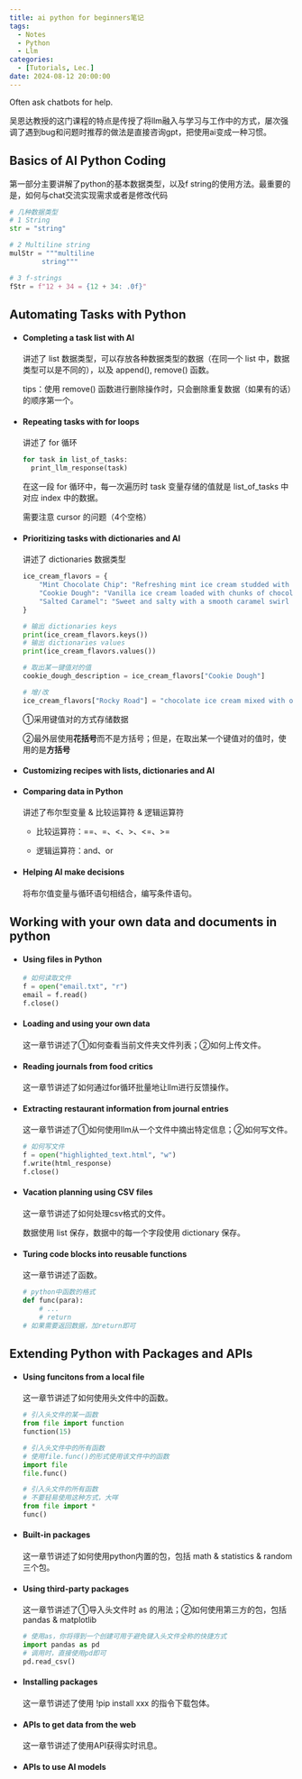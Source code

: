 ```yaml
---
title: ai python for beginners笔记
tags: 
  - Notes
  - Python
  - Llm
categories: 
  - [Tutorials, Lec.]
date: 2024-08-12 20:00:00
---
```


Often ask chatbots for help.

<!--more -->

吴恩达教授的这门课程的特点是传授了将llm融入与学习与工作中的方式，屡次强调了遇到bug和问题时推荐的做法是直接咨询gpt，把使用ai变成一种习惯。

## Basics of AI Python Coding

第一部分主要讲解了python的基本数据类型，以及f string的使用方法。最重要的是，如何与chat交流实现需求或者是修改代码

```python
# 几种数据类型
# 1 String
str = "string"

# 2 Multiline string
mulStr = """multiline
		string"""

# 3 f-strings
fStr = f"12 + 34 = {12 + 34: .0f}"
```



## Automating Tasks with Python

- #### Completing a task list with AI

  讲述了 list 数据类型，可以存放各种数据类型的数据（在同一个 list 中，数据类型可以是不同的），以及 append(), remove() 函数。

  tips：使用 remove() 函数进行删除操作时，只会删除重复数据（如果有的话）的顺序第一个。

- #### Repeating tasks with for loops

  讲述了 for 循环

  ```python
  for task in list_of_tasks:
  	print_llm_response(task)
  ```

  在这一段 for 循环中，每一次遍历时 task 变量存储的值就是 list_of_tasks 中对应 index 中的数据。

  需要注意 cursor 的问题（4个空格）

- #### Prioritizing tasks with dictionaries and AI

  讲述了 dictionaries 数据类型

  ```python
  ice_cream_flavors = {
      "Mint Chocolate Chip": "Refreshing mint ice cream studded with decadent chocolate chips.",
      "Cookie Dough": "Vanilla ice cream loaded with chunks of chocolate chip cookie dough.",
      "Salted Caramel": "Sweet and salty with a smooth caramel swirl and a hint of sea salt."
  }  
  
  # 输出 dictionaries keys
  print(ice_cream_flavors.keys())
  # 输出 dictionaries values
  print(ice_cream_flavors.values())
  
  # 取出某一键值对的值
  cookie_dough_description = ice_cream_flavors["Cookie Dough"]
  
  # 增/改
  ice_cream_flavors["Rocky Road"] = "chocolate ice cream mixed with other ngredients."
  ```

  ①采用键值对的方式存储数据

  ②最外层使用**花括号**而不是方括号；但是，在取出某一个键值对的值时，使用的是**方括号**

- #### Customizing recipes with lists, dictionaries and AI

- #### Comparing data in Python

  讲述了布尔型变量 & 比较运算符 & 逻辑运算符

  - 比较运算符：==、=、<、>、<=、>=

  - 逻辑运算符：and、or

- #### Helping AI make decisions

  将布尔值变量与循环语句相结合，编写条件语句。



## Working with your own data and documents in python

- #### Using files in Python

  ```python
  # 如何读取文件
  f = open("email.txt", "r")
  email = f.read()
  f.close()
  ```

  

- #### Loading and using your own data

  这一章节讲述了①如何查看当前文件夹文件列表；②如何上传文件。

- #### Reading journals from food critics

  这一章节讲述了如何通过for循环批量地让llm进行反馈操作。

- #### Extracting restaurant information from journal entries

  这一章节讲述了①如何使用llm从一个文件中摘出特定信息；②如何写文件。

  ```python
  # 如何写文件
  f = open("highlighted_text.html", "w")
  f.write(html_response)
  f.close()
  ```

  

- #### Vacation planning using CSV files

  这一章节讲述了如何处理csv格式的文件。

  数据使用 list 保存，数据中的每一个字段使用 dictionary 保存。

- #### Turing code blocks into reusable functions

  这一章节讲述了函数。

  ```python
  # python中函数的格式
  def func(para):
      # ...
      # return
  # 如果需要返回数据，加return即可
  ```

  

## Extending Python with Packages and APIs

- #### Using funcitons from a local file

  这一章节讲述了如何使用头文件中的函数。

  ```python
  # 引入头文件的某一函数
  from file import function
  function(15)
  
  # 引入头文件中的所有函数
  # 使用file.func()的形式使用该文件中的函数
  import file
  file.func()
  
  # 引入头文件的所有函数
  # 不要轻易使用这种方式，大咩
  from file import *
  func()
  ```

  

- #### Built-in packages

  这一章节讲述了如何使用python内置的包，包括 math & statistics & random 三个包。

- #### Using third-party packages

  这一章节讲述了①导入头文件时 as 的用法；②如何使用第三方的包，包括 pandas & matplotlib

  ```python
  # 使用as，你将得到一个创建可用于避免键入头文件全称的快捷方式
  import pandas as pd
  # 调用时，直接使用pd即可
  pd.read_csv()
  ```

  

- #### Installing packages

  这一章节讲述了使用 !pip install xxx 的指令下载包体。

- #### APIs to get data from the web

  这一章节讲述了使用API获得实时讯息。

- #### APIs to use AI models

